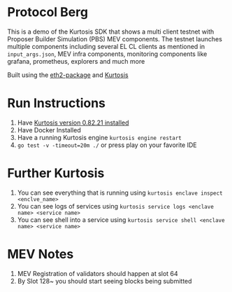# Protocol Berg

This is a demo of the Kurtosis SDK that shows a multi client testnet with Proposer Builder Simulation (PBS) MEV components. The testnet 
launches multiple components including several EL CL clients as mentioned in `input_args.json`, MEV infra components, monitoring components
like grafana, prometheus, explorers and much more

Built using the [eth2-package](https://github.com/kurtosis-tech/eth2-package) and [Kurtosis](https://docs.kurtosis.com/)

# Run Instructions

1. Have [Kurtosis version 0.82.21 installed](https://docs.kurtosis.com/install-historical/)
2. Have Docker Installed
3. Have a running Kurtosis engine `kurtosis engine restart`
4. `go test -v -timeout=20m ./` or press play on your favorite IDE

# Further Kurtosis

1. You can see everything that is running using `kurtosis enclave inspect <enclve_name>`
2. You can see logs of services using `kurtosis service logs <enclave name> <service name>`
3. You can see shell into a service using `kurtosis service shell <enclave name> <service name>`

# MEV Notes

1. MEV Registration of validators should happen at slot 64
2. By Slot 128~ you should start seeing blocks being submitted
